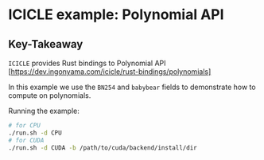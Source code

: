 # ICICLE example: Polynomial API

## Key-Takeaway

`ICICLE` provides Rust bindings to Polynomial API [https://dev.ingonyama.com/icicle/rust-bindings/polynomials]

In this example we use the `BN254` and `babybear` fields to demonstrate how to compute on polynomials.

Running the example:
```sh
# for CPU
./run.sh -d CPU
# for CUDA
./run.sh -d CUDA -b /path/to/cuda/backend/install/dir
```
